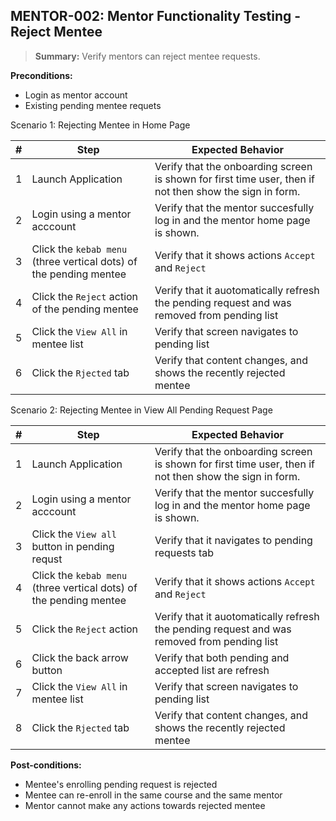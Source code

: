 ## **MENTOR-002:** Mentor Functionality Testing - Reject Mentee  

> **Summary:** Verify mentors can reject mentee requests.  <br>

**Preconditions:** 
- Login as mentor account
- Existing pending mentee requets

Scenario 1: Rejecting Mentee in Home Page

 | # | Step | Expected Behavior | 
 |----|------|-------------------| 
 |  1 |  Launch Application    | Verify that the onboarding screen is shown for first time user, then if not then show the sign in form.   | 
 |  2 |  Login using a mentor acccount    | Verify that the mentor succesfully log in and the mentor home page is shown.   | 
 |  3 |  Click the `kebab menu` (three vertical dots) of the pending mentee   | Verify that it shows actions `Accept` and `Reject`   |  
 |  4 |  Click the `Reject` action of the pending mentee    | Verify that it auotomatically refresh the pending request and was removed from pending list   |
 |  5 |  Click the `View All` in mentee list   | Verify that screen navigates to pending list  |
 |  6 |  Click the `Rjected` tab | Verify that content changes, and shows the recently rejected mentee |

 Scenario 2: Rejecting Mentee in View All Pending Request Page

 | # | Step | Expected Behavior | 
 |----|------|-------------------| 
 |  1 |  Launch Application    | Verify that the onboarding screen is shown for first time user, then if not then show the sign in form.   | 
 |  2 |  Login using a mentor acccount    | Verify that the mentor succesfully log in and the mentor home page is shown.   | 
 |  3 |  Click the `View all` button in pending requst   | Verify that it navigates to pending requests tab  |  
 |  4 |  Click the `kebab menu` (three vertical dots) of the pending mentee   | Verify that it shows actions `Accept` and `Reject`   |  
 |  5 |  Click the `Reject` action    | Verify that it auotomatically refresh the pending request and was removed from pending list   |
 |  6 |  Click the back arrow button    | Verify that both pending and accepted list are refresh  |
 |  7 |  Click the `View All` in mentee list   | Verify that screen navigates to pending list  |
 |  8 |  Click the `Rjected` tab | Verify that content changes, and shows the recently rejected mentee |

**Post-conditions:**  

 - Mentee's enrolling pending request is rejected
 - Mentee can re-enroll in the same course and the same mentor
 - Mentor cannot make any actions towards rejected mentee

